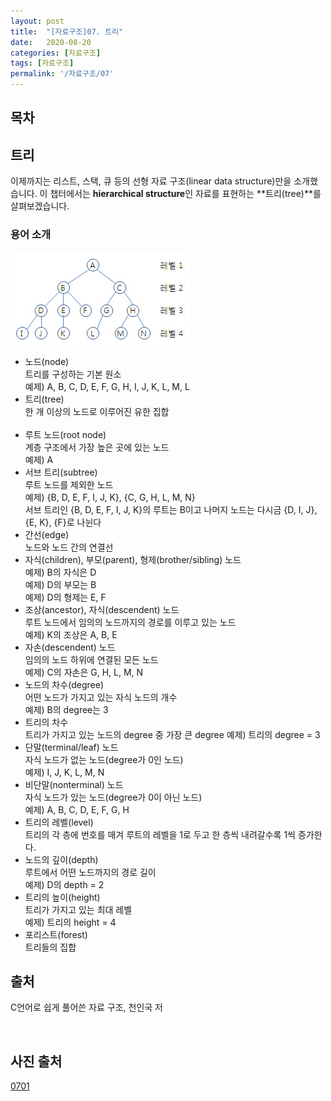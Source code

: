 ```yaml
---
layout: post
title:  "[자료구조]07. 트리"
date:   2020-08-20
categories: [자료구조]
tags: [자료구조]
permalink: '/자료구조/07'
---
```


## 목차

## 트리

이제까지는 리스트, 스택, 큐 등의 선형 자료 구조(linear data structure)만을 소개했습니다. 이 챕터에서는 **hierarchical structure**인 자료를 표현하는 **트리(tree)**를 살펴보겠습니다.

### 용어 소개

![0701](https://github.com/kkarung/kkarung.github.io/blob/master/assets/image/자료구조/0701.jpg?raw=true)

* 노드(node)<br>
트리를 구성하는 기본 원소<br>
예제) A, B, C, D, E, F, G, H, I, J, K, L, M, L<br>
* 트리(tree)<br>
한 개 이상의 노드로 이루어진 유한 집합<br><br>
* 루트 노드(root node)<br>
계층 구조에서 가장 높은 곳에 있는 노드<br>
예제) A<br>
* 서브 트리(subtree)<br>
루트 노드를 제외한 노드<br>
예제) {B, D, E, F, I, J, K}, {C, G, H, L, M, N}<br>
서브 트리인 {B, D, E, F, I, J, K}의 루트는 B이고 나머지 노드는 다시금 {D, I, J}, {E, K}, {F}로 나뉜다<br>
* 간선(edge)<br>
노드와 노드 간의 연결선<br>
* 자식(children), 부모(parent), 형제(brother/sibling) 노드<br>
예제) B의 자식은 D<br>
예제) D의 부모는 B<br>
예제) D의 형제는 E, F<br>
* 조상(ancestor), 자식(descendent) 노드<br>
루트 노드에서 임의의 노드까지의 경로를 이루고 있는 노드<br>
예제) K의 조상은 A, B, E<br>
* 자손(descendent) 노드<br>
임의의 노드 하위에 연결된 모든 노드<br>
예제) C의 자손은 G, H, L, M, N<br>
* 노드의 차수(degree)<br>
어떤 노드가 가지고 있는 자식 노드의 개수<br>
예제) B의 degree는 3<br>
* 트리의 차수<br>
트리가 가지고 있는 노드의 degree 중 가장 큰 degree
예제) 트리의 degree = 3<br>
* 단말(terminal/leaf) 노드<br>
자식 노드가 없는 노드(degree가 0인 노드)<br>
예제) I, J, K, L, M, N<br>
* 비단말(nonterminal) 노드<br>
자식 노드가 있는 노드(degree가 0이 아닌 노드)<br>
예제) A, B, C, D, E, F, G, H<br>
* 트리의 레벨(level)<br>
트리의 각 층에 번호를 매겨 루트의 레벨을 1로 두고 한 층씩 내려갈수록 1씩 증가한다.<br>
* 노드의 깊이(depth)<br>
루트에서 어떤 노드까지의 경로 길이<br>
예제) D의 depth = 2<br>
* 트리의 높이(height)<br>
트리가 가지고 있는 최대 레벨<br>
예제) 트리의 height = 4<br>
* 포리스트(forest)<br>
트리들의 집합<br>

## 출처

C언어로 쉽게 풀어쓴 자료 구조, 천인국 저

<br>

## 사진 출처

<a href="http://www.ktword.co.kr/abbr_view.php?nav=&m_temp1=4726&id=1303" target="_blank">0701</a>

<br>